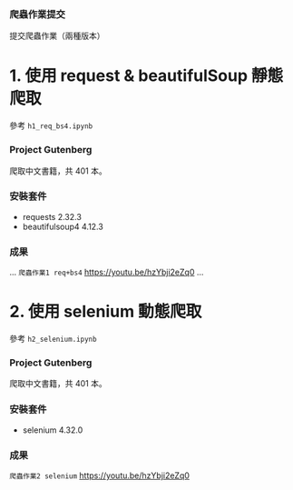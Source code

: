 ### 爬蟲作業提交

提交爬蟲作業（兩種版本）

# 1. 使用 request & beautifulSoup 靜態爬取

參考 `h1_req_bs4.ipynb`

### Project Gutenberg

爬取中文書籍，共 401 本。

### 安裝套件

- requests 2.32.3
- beautifulsoup4 4.12.3

### 成果
...
`爬蟲作業1 req+bs4` https://youtu.be/hzYbji2eZq0
...

# 2. 使用 selenium 動態爬取

參考 `h2_selenium.ipynb`

### Project Gutenberg

爬取中文書籍，共 401 本。

### 安裝套件

- selenium 4.32.0

### 成果
`爬蟲作業2 selenium` https://youtu.be/hzYbji2eZq0

